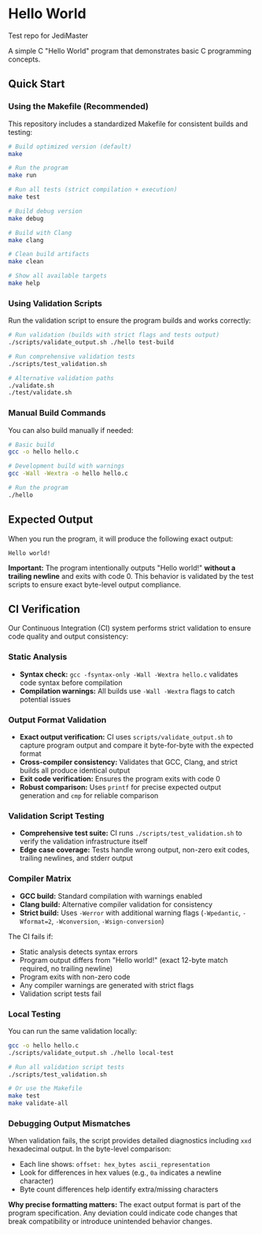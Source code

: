 # Hello World

Test repo for JediMaster

A simple C "Hello World" program that demonstrates basic C programming concepts.

## Quick Start

### Using the Makefile (Recommended)

This repository includes a standardized Makefile for consistent builds and testing:

```bash
# Build optimized version (default)
make

# Run the program
make run

# Run all tests (strict compilation + execution)
make test

# Build debug version
make debug

# Build with Clang
make clang

# Clean build artifacts
make clean

# Show all available targets
make help
```

### Using Validation Scripts

Run the validation script to ensure the program builds and works correctly:

```bash
# Run validation (builds with strict flags and tests output)
./scripts/validate_output.sh ./hello test-build

# Run comprehensive validation tests
./scripts/test_validation.sh

# Alternative validation paths
./validate.sh
./test/validate.sh
```

### Manual Build Commands

You can also build manually if needed:

```bash
# Basic build
gcc -o hello hello.c

# Development build with warnings
gcc -Wall -Wextra -o hello hello.c

# Run the program
./hello
```

## Expected Output

When you run the program, it will produce the following exact output:

```
Hello world!
```

**Important:** The program intentionally outputs "Hello world!" **without a trailing newline** and exits with code 0. This behavior is validated by the test scripts to ensure exact byte-level output compliance.

## CI Verification

Our Continuous Integration (CI) system performs strict validation to ensure code quality and output consistency:

### Static Analysis
- **Syntax check:** `gcc -fsyntax-only -Wall -Wextra hello.c` validates code syntax before compilation
- **Compilation warnings:** All builds use `-Wall -Wextra` flags to catch potential issues

### Output Format Validation
- **Exact output verification:** CI uses `scripts/validate_output.sh` to capture program output and compare it byte-for-byte with the expected format
- **Cross-compiler consistency:** Validates that GCC, Clang, and strict builds all produce identical output
- **Exit code verification:** Ensures the program exits with code 0
- **Robust comparison:** Uses `printf` for precise expected output generation and `cmp` for reliable comparison

### Validation Script Testing
- **Comprehensive test suite:** CI runs `./scripts/test_validation.sh` to verify the validation infrastructure itself
- **Edge case coverage:** Tests handle wrong output, non-zero exit codes, trailing newlines, and stderr output

### Compiler Matrix
- **GCC build:** Standard compilation with warnings enabled
- **Clang build:** Alternative compiler validation for consistency
- **Strict build:** Uses `-Werror` with additional warning flags (`-Wpedantic`, `-Wformat=2`, `-Wconversion`, `-Wsign-conversion`)

The CI fails if:
- Static analysis detects syntax errors
- Program output differs from "Hello world!" (exact 12-byte match required, no trailing newline)
- Program exits with non-zero code
- Any compiler warnings are generated with strict flags
- Validation script tests fail

### Local Testing
You can run the same validation locally:
```bash
gcc -o hello hello.c
./scripts/validate_output.sh ./hello local-test

# Run all validation script tests
./scripts/test_validation.sh

# Or use the Makefile
make test
make validate-all
```

### Debugging Output Mismatches
When validation fails, the script provides detailed diagnostics including `xxd` hexadecimal output. In the byte-level comparison:
- Each line shows: `offset: hex_bytes ascii_representation`
- Look for differences in hex values (e.g., `0a` indicates a newline character)
- Byte count differences help identify extra/missing characters

**Why precise formatting matters:** The exact output format is part of the program specification. Any deviation could indicate code changes that break compatibility or introduce unintended behavior changes.
